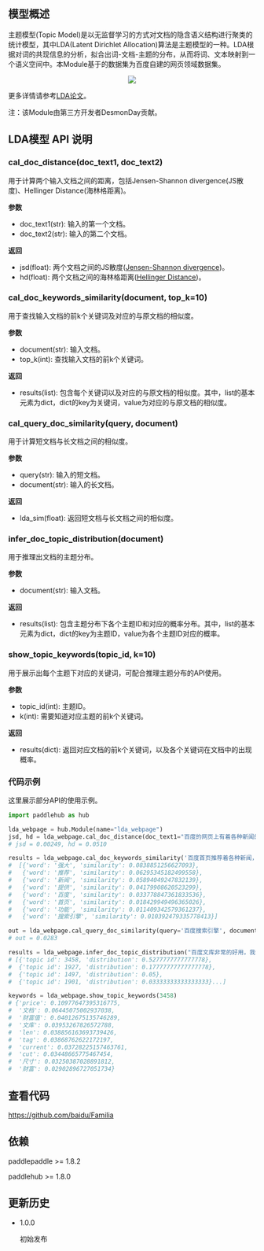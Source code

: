 ## 模型概述

主题模型(Topic Model)是以无监督学习的方式对文档的隐含语义结构进行聚类的统计模型，其中LDA(Latent Dirichlet Allocation)算法是主题模型的一种。LDA根据对词的共现信息的分析，拟合出词-文档-主题的分布，从而将词、文本映射到一个语义空间中。本Module基于的数据集为百度自建的网页领域数据集。

<p align="center">
<img src="https://bj.bcebos.com/paddlehub/model/nlp/semantic_model/lda.png" hspace='10'/> <br />
</p>

更多详情请参考[LDA论文](http://www.jmlr.org/papers/volume3/blei03a/blei03a.pdf)。

注：该Module由第三方开发者DesmonDay贡献。

## LDA模型 API 说明
### cal_doc_distance(doc_text1, doc_text2)
用于计算两个输入文档之间的距离，包括Jensen-Shannon divergence(JS散度)、Hellinger Distance(海林格距离)。

**参数**

- doc_text1(str): 输入的第一个文档。
- doc_text2(str): 输入的第二个文档。

**返回**

- jsd(float): 两个文档之间的JS散度([Jensen-Shannon divergence](https://blog.csdn.net/FrankieHello/article/details/80614422?utm_source=copy))。
- hd(float): 两个文档之间的海林格距离([Hellinger Distance](http://blog.sina.com.cn/s/blog_85f1ffb70101e65d.html))。

### cal_doc_keywords_similarity(document, top_k=10)

用于查找输入文档的前k个关键词及对应的与原文档的相似度。

**参数**

- document(str): 输入文档。
- top_k(int): 查找输入文档的前k个关键词。

**返回**

- results(list): 包含每个关键词以及对应的与原文档的相似度。其中，list的基本元素为dict，dict的key为关键词，value为对应的与原文档的相似度。

### cal_query_doc_similarity(query, document)

用于计算短文档与长文档之间的相似度。

**参数**

- query(str): 输入的短文档。
- document(str): 输入的长文档。

**返回**

- lda_sim(float): 返回短文档与长文档之间的相似度。

### infer_doc_topic_distribution(document)

用于推理出文档的主题分布。

**参数**

- document(str): 输入文档。

**返回**

- results(list): 包含主题分布下各个主题ID和对应的概率分布。其中，list的基本元素为dict，dict的key为主题ID，value为各个主题ID对应的概率。

### show_topic_keywords(topic_id, k=10)

用于展示出每个主题下对应的关键词，可配合推理主题分布的API使用。

**参数**

- topic_id(int): 主题ID。
- k(int): 需要知道对应主题的前k个关键词。

**返回**

- results(dict): 返回对应文档的前k个关键词，以及各个关键词在文档中的出现概率。

### 代码示例

这里展示部分API的使用示例。
``` python
import paddlehub as hub

lda_webpage = hub.Module(name="lda_webpage")
jsd, hd = lda_webpage.cal_doc_distance(doc_text1="百度的网页上有着各种新闻的推荐，内容丰富多彩。", doc_text2="百度首页推荐着各种新闻，还提供了强大的搜索引擎功能。")
# jsd = 0.00249, hd = 0.0510

results = lda_webpage.cal_doc_keywords_similarity('百度首页推荐着各种新闻，还提供了强大的搜索引擎功能。')
#  [{'word': '强大', 'similarity': 0.0838851256627093},
#   {'word': '推荐', 'similarity': 0.06295345182499558},
#   {'word': '新闻', 'similarity': 0.05894049247832139},
#   {'word': '提供', 'similarity': 0.04179908620523299},
#   {'word': '百度', 'similarity': 0.033778847361833536},
#   {'word': '首页', 'similarity': 0.018429949496365026},
#   {'word': '功能', 'similarity': 0.011409342579361237},
#   {'word': '搜索引擎', 'similarity': 0.010392479335778413}]

out = lda_webpage.cal_query_doc_similarity(query='百度搜索引擎', document='百度是全球最大的中文搜索引擎、致力于让网民更便捷地获取信息，找到所求。百度超过千亿的中文网页数据库，可以瞬间找到相关的搜索结果。')
# out = 0.0283

results = lda_webpage.infer_doc_topic_distribution("百度文库非常的好用，我们不仅在里面找到需要的文档，同时可以通过续费畅读精品文档。")
# [{'topic id': 3458, 'distribution': 0.5277777777777778}, 
#  {'topic id': 1927, 'distribution': 0.17777777777777778}, 
#  {'topic id': 1497, 'distribution': 0.05}, 
#  {'topic id': 1901, 'distribution': 0.03333333333333333}...]

keywords = lda_webpage.show_topic_keywords(3458)
# {'price': 0.10977647395316775, 
#  '文档': 0.06445075002937038, 
#  '财富值': 0.04012675135746289, 
#  '文库': 0.03953267826572788, 
#  'len': 0.038856163693739426, 
#  'tag': 0.03868762622172197, 
#  'current': 0.03728225157463761, 
#  'cut': 0.03448665775467454, 
#  '尺寸': 0.03250387028891812, 
#  '财富': 0.02902896727051734}

```

## 查看代码
https://github.com/baidu/Familia


## 依赖

paddlepaddle >= 1.8.2

paddlehub >= 1.8.0

## 更新历史

* 1.0.0

  初始发布

